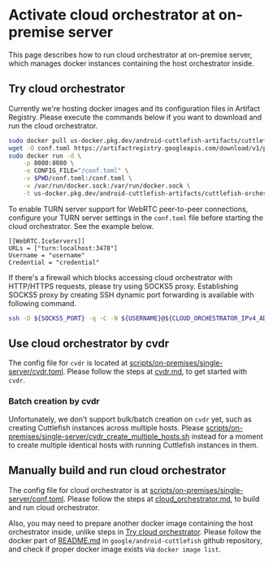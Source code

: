 # Activate cloud orchestrator at on-premise server

This page describes how to run cloud orchestrator at on-premise server, which
manages docker instances containing the host orchestrator inside.

## Try cloud orchestrator

Currently we're hosting docker images and its configuration files in Artifact
Registry.
Please execute the commands below if you want to download and run the cloud
orchestrator.

```bash
sudo docker pull us-docker.pkg.dev/android-cuttlefish-artifacts/cuttlefish-orchestration/cuttlefish-cloud-orchestrator:unstable
wget -O conf.toml https://artifactregistry.googleapis.com/download/v1/projects/android-cuttlefish-artifacts/locations/us/repositories/cloud-orchestrator-config/files/on-premise-single-server:unstable:conf.toml:download?alt=media
sudo docker run -d \
    -p 8080:8080 \
    -e CONFIG_FILE="/conf.toml" \
    -v $PWD/conf.toml:/conf.toml \
    -v /var/run/docker.sock:/var/run/docker.sock \
    -t us-docker.pkg.dev/android-cuttlefish-artifacts/cuttlefish-orchestration/cuttlefish-cloud-orchestrator:unstable
```

To enable TURN server support for WebRTC peer-to-peer connections, configure
your TURN server settings in the `conf.toml` file before starting the cloud
orchestrator.
See the example below.
```
[[WebRTC.IceServers]]
URLs = ["turn:localhost:3478"]
Username = "username"
Credential = "credential"
```

If there's a firewall which blocks accessing cloud orchestrator with HTTP/HTTPS
requests, please try using SOCKS5 proxy. Establishing SOCKS5 proxy by creating
SSH dynamic port forwarding is available with following command.
```bash
ssh -D ${SOCKS5_PORT} -q -C -N ${USERNAME}@${CLOUD_ORCHESTRATOR_IPv4_ADDRESS}
```
## Use cloud orchestrator by cvdr

The config file for `cvdr` is located at
[scripts/on-premises/single-server/cvdr.toml](cvdr.toml).
Please follow the steps at [cvdr.md](/docs/cvdr.md), to get started with `cvdr`.

### Batch creation by cvdr

Unfortunately, we don't support bulk/batch creation on `cvdr` yet, such as
creating Cuttlefish instances across multiple hosts.
Please
[scripts/on-premises/single-server/cvdr_create_multiple_hosts.sh](cvdr_create_multiple_hosts.sh)
instead for a moment to create multiple identical hosts with running Cuttlefish
instances in them.

## Manually build and run cloud orchestrator

The config file for cloud orchestrator is at
[scripts/on-premises/single-server/conf.toml](conf.toml).
Please follow the steps at [cloud_orchestrator.md](/docs/cloud_orchestrator.md),
to build and run cloud orchestrator.

Also, you may need to prepare another docker image containing the host
orchestrator inside, unlike steps in
[Try cloud orchestrator](#try-cloud-orchestrator).
Please follow the docker part of
[README.md](https://github.com/google/android-cuttlefish/blob/main/README.md#docker)
in `google/android-cuttlefish` github repository, and check if proper docker
image exists via `docker image list`.
